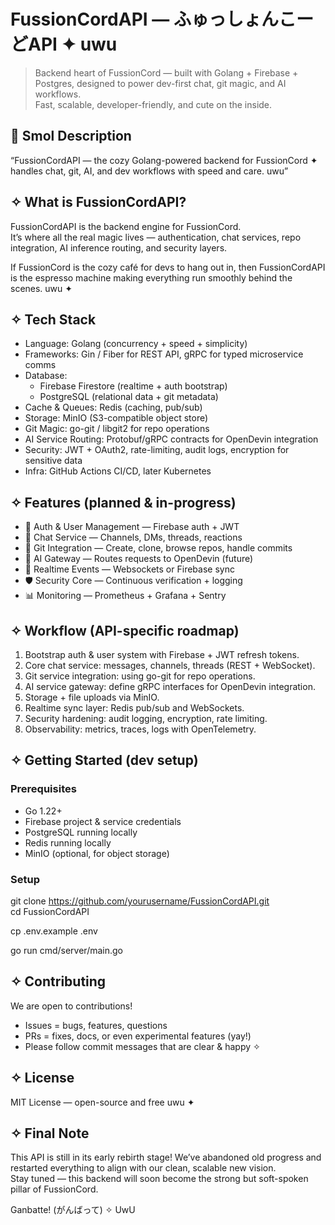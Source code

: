 # FussionCordAPI — ふゅっしょんこーどAPI ✦ uwu

> Backend heart of FussionCord — built with Golang + Firebase + Postgres, designed to power dev-first chat, git magic, and AI workflows.  
> Fast, scalable, developer-friendly, and cute on the inside.

## 🌸 Smol Description
“FussionCordAPI — the cozy Golang-powered backend for FussionCord ✦ handles chat, git, AI, and dev workflows with speed and care. uwu”

## ✧ What is FussionCordAPI?
FussionCordAPI is the backend engine for FussionCord.  
It’s where all the real magic lives — authentication, chat services, repo integration, AI inference routing, and security layers.  

If FussionCord is the cozy café for devs to hang out in, then FussionCordAPI is the espresso machine making everything run smoothly behind the scenes. uwu ✦

## ✧ Tech Stack
- Language: Golang (concurrency + speed + simplicity)
- Frameworks: Gin / Fiber for REST API, gRPC for typed microservice comms
- Database:
  - Firebase Firestore (realtime + auth bootstrap)
  - PostgreSQL (relational data + git metadata)
- Cache & Queues: Redis (caching, pub/sub)
- Storage: MinIO (S3-compatible object store)
- Git Magic: go-git / libgit2 for repo operations
- AI Service Routing: Protobuf/gRPC contracts for OpenDevin integration
- Security: JWT + OAuth2, rate-limiting, audit logs, encryption for sensitive data
- Infra: GitHub Actions CI/CD, later Kubernetes

## ✧ Features (planned & in-progress)
- 🔑 Auth & User Management — Firebase auth + JWT
- 💬 Chat Service — Channels, DMs, threads, reactions
- 📂 Git Integration — Create, clone, browse repos, handle commits
- 🤖 AI Gateway — Routes requests to OpenDevin (future)
- 📡 Realtime Events — Websockets or Firebase sync
- 🛡 Security Core — Continuous verification + logging
- 📊 Monitoring — Prometheus + Grafana + Sentry

## ✧ Workflow (API-specific roadmap)
1. Bootstrap auth & user system with Firebase + JWT refresh tokens.  
2. Core chat service: messages, channels, threads (REST + WebSocket).  
3. Git service integration: using go-git for repo operations.  
4. AI service gateway: define gRPC interfaces for OpenDevin integration.  
5. Storage + file uploads via MinIO.  
6. Realtime sync layer: Redis pub/sub and WebSockets.  
7. Security hardening: audit logging, encryption, rate limiting.  
8. Observability: metrics, traces, logs with OpenTelemetry.  

## ✧ Getting Started (dev setup)

### Prerequisites
- Go 1.22+  
- Firebase project & service credentials  
- PostgreSQL running locally  
- Redis running locally  
- MinIO (optional, for object storage)  

### Setup
git clone https://github.com/yourusername/FussionCordAPI.git  
cd FussionCordAPI  

cp .env.example .env  

go run cmd/server/main.go  

## ✧ Contributing
We are open to contributions!  
- Issues = bugs, features, questions  
- PRs = fixes, docs, or even experimental features (yay!)  
- Please follow commit messages that are clear & happy ✧  

## ✧ License
MIT License — open-source and free uwu ✦

## ✧ Final Note
This API is still in its early rebirth stage! We’ve abandoned old progress and restarted everything to align with our clean, scalable new vision.  
Stay tuned — this backend will soon become the strong but soft-spoken pillar of FussionCord.  

Ganbatte! (がんばって) ✧ UwU